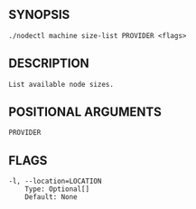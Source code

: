 ## SYNOPSIS
    ./nodectl machine size-list PROVIDER <flags>
 
## DESCRIPTION
    List available node sizes.
 
## POSITIONAL ARGUMENTS
    PROVIDER
 
## FLAGS
    -l, --location=LOCATION
        Type: Optional[]
        Default: None
